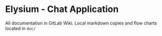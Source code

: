 # Elysium - Chat Application

All documentation in GitLab Wiki. Local markdown copies and flow charts located in `doc/`
